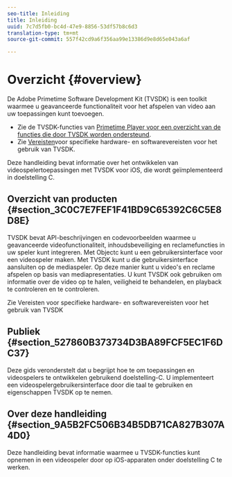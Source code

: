```yaml
---
seo-title: Inleiding
title: Inleiding
uuid: 7c7d5fb0-bc4d-47e9-8856-53df57b8c6d3
translation-type: tm+mt
source-git-commit: 557f42cd9a6f356aa99e13386d9e8d65e043a6af

---
```



# Overzicht {#overview}

De Adobe Primetime Software Development Kit (TVSDK) is een toolkit waarmee u geavanceerde functionaliteit voor het afspelen van video aan uw toepassingen kunt toevoegen.

* Zie de TVSDK-functies van [Primetime Player voor een overzicht van de functies die door TVSDK worden ondersteund](../../ios-3x-introduction/ios-3x-overview/ios-3x-overview-of-the-player.md).
* Zie [Vereisten](../../ios-3x-introduction/ios-3x-requirements.md)voor specifieke hardware- en softwarevereisten voor het gebruik van TVSDK.

Deze handleiding bevat informatie over het ontwikkelen van videospelertoepassingen met TVSDK voor iOS, die wordt geïmplementeerd in doelstelling C.

## Overzicht van producten {#section_3C0C7E7FEF1F41BD9C65392C6C5E8D8E}

TVSDK bevat API-beschrijvingen en codevoorbeelden waarmee u geavanceerde videofunctionaliteit, inhoudsbeveiliging en reclamefuncties in uw speler kunt integreren. Met Objectc kunt u een gebruikersinterface voor een videospeler maken. Met TVSDK kunt u die gebruikersinterface aansluiten op de mediaspeler. Op deze manier kunt u video&#39;s en reclame afspelen op basis van mediapresentaties. U kunt TVSDK ook gebruiken om informatie over de video op te halen, veiligheid te behandelen, en playback te controleren en te controleren.

Zie Vereisten voor specifieke hardware- en softwarevereisten voor het gebruik van TVSDK

## Publiek {#section_527860B373734D3BA89FCF5EC1F6DC37}

Deze gids veronderstelt dat u begrijpt hoe te om toepassingen en videospelers te ontwikkelen gebruikend doelstelling-C. U implementeert een videospelergebruikersinterface door die taal te gebruiken en eigenschappen TVSDK op te nemen.

## Over deze handleiding {#section_9A5B2FC506B34B5DB71CA827B307A4D0}

Deze handleiding bevat informatie waarmee u TVSDK-functies kunt opnemen in een videospeler door op iOS-apparaten onder doelstelling C te werken.